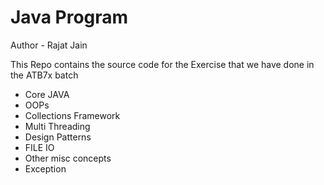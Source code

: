 # Java Program
Author - Rajat Jain

This Repo contains the source code for the Exercise that we have done in the ATB7x batch

- Core JAVA
- OOPs
- Collections Framework
- Multi Threading
- Design Patterns
- FILE IO
- Other misc concepts
- Exception